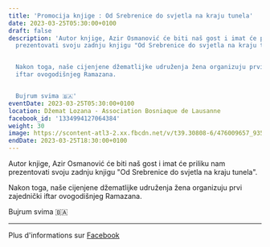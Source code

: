```yaml
---
title: 'Promocija knjige : Od Srebrenice do svjetla na kraju tunela'
date: 2023-03-25T05:30:00+0100
draft: false
description: 'Autor knjige, Azir Osmanović će biti naš gost i imat će priliku nam
  prezentovati svoju zadnju knjigu "Od Srebrenice do svjetla na kraju tunela".


  Nakon toga, naše cijenjene džematlijke udruženja žena organizuju prvi zajednički
  iftar ovogodišnjeg Ramazana.


  Bujrum svima 🇧🇦'
eventDate: 2023-03-25T05:30:00+0100
location: Džemat Lozana - Association Bosniaque de Lausanne
facebook_id: '1334994127064384'
weight: 30
image: https://scontent-atl3-2.xx.fbcdn.net/v/t39.30808-6/476009657_935496042044329_8178626072168630847_n.jpg?_nc_cat=101&ccb=1-7&_nc_sid=9e60e4&_nc_eui2=AeH9aHXkzyRxKENBKhRlEwtMT9fDcmWxq0JP18NyZbGrQnypXXEDTw8kZqVc9qK96aUA5j5Mz1qIN8I0VhTrMz5b&_nc_ohc=c2dCrApYiWAQ7kNvwEGug_n&_nc_oc=Adncsw1G0jgJEAvB8RjG77VgbkiDvxWHFZP2mClVQzuYqd8h2ptmojfAHNojmghtlj8&_nc_zt=23&_nc_ht=scontent-atl3-2.xx&edm=ABTKTjYEAAAA&_nc_gid=l972pGkTW-4pC7gElJK0GA&oh=00_AfFyUmKArFRpEEK_3iM7h5SuxWePbqhlORBY_eN0X1XYCw&oe=681A039C
endDate: 2023-03-25T18:30:00+0100
---
```


Autor knjige, Azir Osmanović će biti naš gost i imat će priliku nam prezentovati svoju zadnju knjigu "Od Srebrenice do svjetla na kraju tunela".

Nakon toga, naše cijenjene džematlijke udruženja žena organizuju prvi zajednički iftar ovogodišnjeg Ramazana.

Bujrum svima 🇧🇦

---

Plus d'informations sur [Facebook](https://facebook.com/events/1334994127064384)
